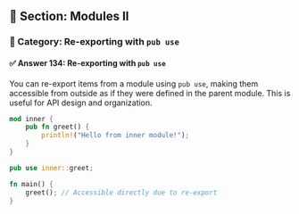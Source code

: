 ## 📘 Section: Modules II  
### 🔹 Category: Re-exporting with `pub use`  
#### ✅ Answer 134: Re-exporting with `pub use`

You can re-export items from a module using `pub use`, making them accessible from outside as if they were defined in the parent module. This is useful for API design and organization.

```rust
mod inner {
    pub fn greet() {
        println!("Hello from inner module!");
    }
}

pub use inner::greet;

fn main() {
    greet(); // Accessible directly due to re-export
}
```
